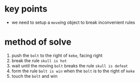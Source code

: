 # key points
* we need to setup a `move`ing object to break inconvenient rules
# method of solve
1) push the `bolt` to the right of `keke`, facing right
2) break the rule `skull is hot`
3) wait until the moving `bolt` breaks the rule `skull is defeat`
4) form the rule `bolt is win` when the `bolt` is to the right of `keke`
5) touch the `bolt` and win
